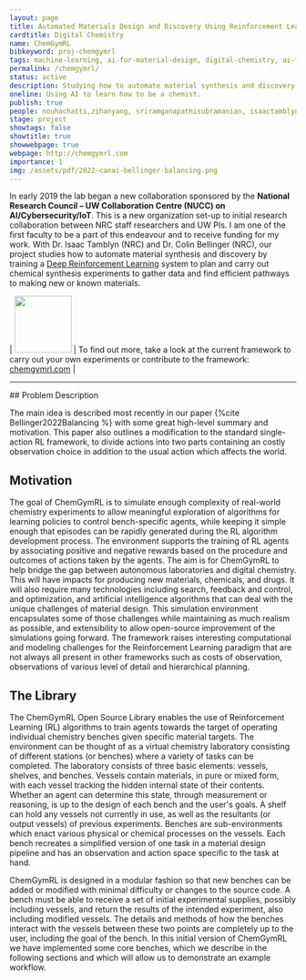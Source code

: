 ```yaml
---
layout: page
title: Automated Materials Design and Discovery Using Reinforcement Learning
cardtitle: Digital Chemistry
name: ChemGymRL
bibkeyword: proj-chemgymrl
tags: machine-learning, ai-for-material-design, digital-chemistry, ai-for-physics, ai-for-science, ai-for-chemistry, reinforcement-learning, MARL, MDP
permalink: /chemgymrl/
status: active
description: Studying how to automate material synthesis and discovery by training a Deep Reinforcement Learning system to plan and carry out chemical synthesis experiments to gather data and find efficient pathways to making new or known materials.
oneline: Using AI to learn how to be a chemist.
publish: true
people: nouhachatti,zihanyang, sriramganapathisubramanian, isaactamblyn, markcrowley, colinbellinger
stage: project
showtags: false
showtitle: true
showwebpage: true
webpage: http://chemgymrl.com
importance: 1
img: /assets/pdf/2022-canai-bellinger-balancing.png
---
```

In early 2019 the lab began a new collaboration sponsored by the **National Research Council – UW Collaboration Centre (NUCC) on AI/Cybersecurity/IoT**. This is a new organization set-up to initial research collaboration between NRC staff researchers and UW PIs. I am one of the first faculty to be a part of this endeavour and to receive funding for my work. With Dr. Isaac Tamblyn (NRC) and Dr. Colin Bellinger (NRC), our project studies how to automate material synthesis and discovery by training a [Deep Reinforcement Learning](/reinforcement-learning/) system to plan and carry out chemical synthesis experiments to gather data and find efficient pathways to making new or known materials.

| <img src="/assets/img/chemgymrl/chemgymrl_logo_400x400.png" width=100> | To find out more, take a look at the current framework to carry out your own experiments or contribute to the framework: <a href="https://chemgymrl.com/">chemgymrl.com</a> |


<hr>
## Problem Description

The main idea is described most recently in our paper {%cite Bellinger2022Balancing %} with some great high-level summary and motivation. This paper also outlines a modification to the standard single-action RL framework, to divide actions into two parts containing an costly observation choice in addition to the usual action which affects the world. 


## Motivation
The goal of ChemGymRL is to simulate enough complexity of real-world chemistry experiments to allow meaningful exploration of algorithms for learning policies to control bench-specific agents, while keeping it simple enough that episodes can be rapidly generated during the RL algorithm development process. The environment supports the training of RL agents by associating positive and negative rewards based on the procedure and outcomes of actions taken by the agents. The aim is for ChemGymRL to help bridge the gap between autonomous laboratories and digital chemistry. This will have impacts for producing new materials, chemicals, and drugs. It will also require many technologies including search, feedback and control, and optimization, and artificial intelligence algorithms that can deal with the unique challenges of material design. This simulation environment encapsulates some of those challenges while maintaining as much realism as possible, and extensibility to allow open-source improvement of the simulations going forward. The framework raises interesting computational and modeling challenges for the Reinforcement Learning paradigm that are not always all present in other frameworks such as costs of observation, observations of various level of detail and hierarchical planning.

## The Library

The ChemGymRL Open Source Library enables the use of Reinforcement Learning (RL) algorithms to train agents towards the target of operating individual chemistry benches given specific material targets. The environment can be thought of as a virtual chemistry laboratory consisting of different stations (or benches) where a variety of tasks can be completed. The laboratory consists of three basic elements: vessels, shelves, and benches. Vessels contain materials, in pure or mixed form, with each vessel tracking the hidden internal state of their contents. Whether an agent can determine this state, through measurement or reasoning, is up to the design of each bench and the user's goals. A shelf can hold any vessels not currently in use, as well as the resultants (or output vessels) of previous experiments. Benches are sub-environments which enact various physical or chemical processes on the vessels. Each bench recreates a simplified version of one task in a material design pipeline and has an observation and action space specific to the task at hand. 

  

ChemGymRL is designed in a modular fashion so that new benches can be added or modified with minimal difficulty or changes to the source code. A bench must be able to receive a set of initial experimental supplies, possibly including vessels, and return the results of the intended experiment, also including modified vessels. The details and methods of how the benches interact with the vessels between these two points are completely up to the user, including the goal of the bench. In this initial version of ChemGymRL we have implemented some core benches, which we describe in the following sections and which will allow us to demonstrate an example workflow.
